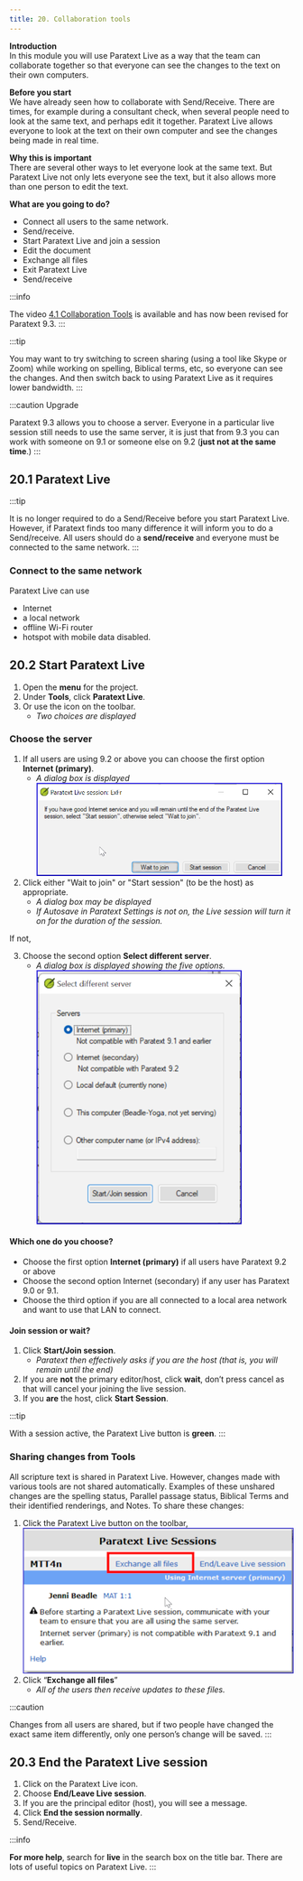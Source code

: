 ```yaml
---
title: 20. Collaboration tools
---
```


**Introduction**  
In this module you will use Paratext Live as a way that the team can collaborate together so that everyone can see the changes to the text on their own computers.

**Before you start**  
We have already seen how to collaborate with Send/Receive. There are times, for example during a consultant check, when several people need to look at the same text, and perhaps edit it together. Paratext Live allows everyone to look at the text on their own computer and see the changes being made in real time.

**Why this is important**  
There are several other ways to let everyone look at the same text. But Paratext Live not only lets everyone see the text, but it also allows more than one person to edit the text.

**What are you going to do?**
-  Connect all users to the same network.
-  Send/receive.
-  Start Paratext Live and join a session
-  Edit the document
-  Exchange all files
-  Exit Paratext Live
-  Send/receive

:::info

The video [4.1 Collaboration Tools](https://vimeo.com/641947293) is available and has now been revised for Paratext 9.3.
:::


:::tip

You may want to try switching to screen sharing (using a tool like Skype or Zoom) while working on spelling, Biblical terms, etc, so everyone can see the changes. And then switch back to using Paratext Live as it requires lower bandwidth.
:::


:::caution Upgrade

Paratext 9.3 allows you to choose a server. Everyone in a particular live session still needs to use the same server, it is just that from 9.3 you can work with someone on 9.1 or someone else on 9.2 (**just not at the same time**.)
:::

## 20.1 Paratext Live
:::tip

It is no longer required to do a Send/Receive before you start Paratext Live. However, if Paratext finds too many difference it will inform you to do a Send/receive.  All users should do a **send/receive** and everyone must be connected to the same network.
:::


### Connect to the same network

Paratext Live can use
-  Internet
-  a local network
-  offline Wi-Fi router
-  hotspot with mobile data disabled.

#####

## 20.2 Start Paratext Live
1. Open the **menu** for the project.
1. Under **Tools**, click **Paratext Live**.
1. Or use the icon on the toolbar.
    -  *Two choices are displayed*



### Choose the server
1.  If all users are using 9.2 or above you can choose the first option **Internet (primary)**.
     -  *A dialog box is displayed*  
       ![](../media/090e8af3c816f38bb148c7a51a9eb7ba.png)
2.  Click either "Wait to join" or "Start session" (to be the host) as appropriate.
    -  *A dialog box may be displayed*
    -  *If Autosave in Paratext Settings is not on, the Live session will turn it on for the duration of the session.*

If not,

3.  Choose the second option **Select different server**.
    -  *A dialog box is displayed showing the five options.*  
      ![](../media/7b74b82d46ecc1bc5ab1844cc2923843.png)

#### Which one do you choose?
-  Choose the first option **Internet (primary)** if all users have Paratext 9.2 or above
-  Choose the second option Internet (secondary) if any user has Paratext 9.0 or 9.1.
-  Choose the third option if you are all connected to a local area network and want to use that LAN to connect.

#### Join session or wait?
1.  Click **Start/Join session**.
     -  *Paratext then effectively asks if you are the host (that is, you will remain until the end)*
2.  If you are **not** the primary editor/host, click **wait**, don’t press cancel as that will cancel your joining the live session.
3.  If you **are** the host, click **Start Session**.

:::tip

With a session active, the Paratext Live button is **green**.
:::


### Sharing changes from Tools
All scripture text is shared in Paratext Live. However, changes made with various tools are not shared automatically. Examples of these unshared changes are the spelling status, Parallel passage status, Biblical Terms and their identified renderings, and Notes. To share these changes:

1.  Click the Paratext Live button on the toolbar,  
   ![](../media/PL-exchange.png)
1.  Click “**Exchange all files**”
    - *All of the users then receive updates to these files.*

:::caution

Changes from all users are shared, but if two people have changed the exact same item differently, only one person’s change will be saved.
:::


## 20.3 End the Paratext Live session
1.  Click on the Paratext Live icon.
1.  Choose **End/Leave Live session**.
1.  If you are the principal editor (host), you will see a message.
1.  Click **End the session normally**.
1.  Send/Receive.

:::info

**For more help**, search for **live** in the search box on the title bar. There are lots of useful topics on Paratext Live. :::
